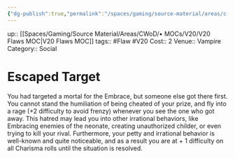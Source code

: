 ```yaml
---
{"dg-publish":true,"permalink":"/spaces/gaming/source-material/areas/c-wo-d/genre/vampire/v20/merits-and-flaws/escaped-target/","dgHomeLink":true,"dgPassFrontmatter":true}
---
```


up:: [[Spaces/Gaming/Source Material/Areas/CWoD/• MOCs/V20/V20 Flaws MOC|V20 Flaws MOC]]
tags:: #Flaw #V20 
Cost:: 2
Venue:: Vampire
Category:: Social

# Escaped Target
You had targeted a mortal for the Embrace, but
someone else got there first. You cannot stand the humiliation
of being cheated of your prize, and fly into a
rage (+2 difficulty to avoid frenzy) whenever you see
the one who got away. This hatred may lead you into
other irrational behaviors, like Embracing enemies of
the neonate, creating unauthorized childer, or even
trying to kill your rival. Furthermore, your petty and
irrational behavior is well-known and quite noticeable,
and as a result you are at + 1 difficulty on all Charisma
rolls until the situation is resolved.